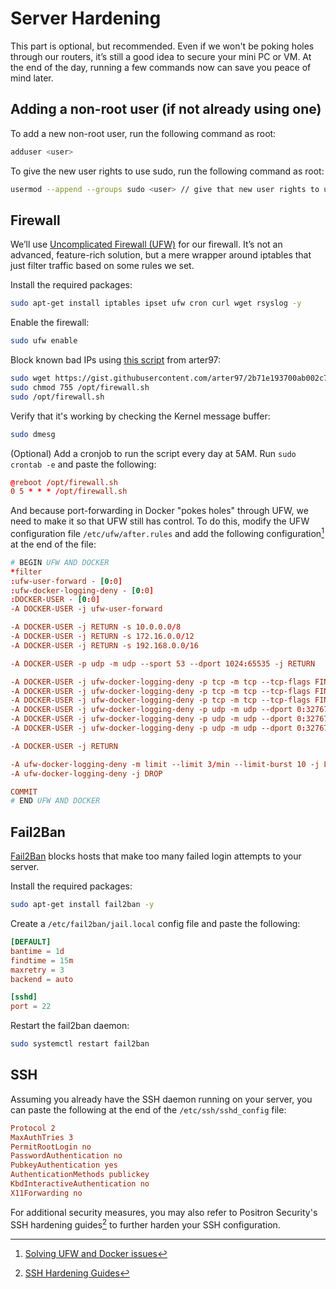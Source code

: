 # Server Hardening
This part is optional, but recommended. Even if we won't be poking holes through our routers, it’s still a good idea to secure your mini PC or VM. At the end of the day, running a few commands now can save you peace of mind later.

## Adding a non-root user (if not already using one)
To add a new non-root user, run the following command as root:
```sh
adduser <user>
```

To give the new user rights to use sudo, run the following command as root:
```sh
usermod --append --groups sudo <user> // give that new user rights to use sudo
```

## Firewall
We’ll use [Uncomplicated Firewall (UFW)](https://wiki.ubuntu.com/UncomplicatedFirewall) for our firewall. It’s not an advanced, feature-rich solution, but a mere wrapper around iptables that just filter traffic based on some rules we set.

Install the required packages:
```sh
sudo apt-get install iptables ipset ufw cron curl wget rsyslog -y
```

Enable the firewall:
```sh
sudo ufw enable
```

Block known bad IPs using [this script](https://gist.github.com/arter97/2b71e193700ab002c75d1e5a0e7da6dc) from arter97:
```sh
sudo wget https://gist.githubusercontent.com/arter97/2b71e193700ab002c75d1e5a0e7da6dc/raw/firewall.sh -O /opt/firewall.sh
sudo chmod 755 /opt/firewall.sh
sudo /opt/firewall.sh
```

Verify that it's working by checking the Kernel message buffer:
```sh
sudo dmesg
```

(Optional) Add a cronjob to run the script every day at 5AM. Run `sudo crontab -e` and paste the following:
```conf
@reboot /opt/firewall.sh
0 5 * * * /opt/firewall.sh
```

And because port-forwarding in Docker "pokes holes" through UFW, we need to make it so that UFW still has control. To do this, modify the UFW configuration file `/etc/ufw/after.rules` and add the following configuration[^1] at the end of the file:

```conf
# BEGIN UFW AND DOCKER
*filter
:ufw-user-forward - [0:0]
:ufw-docker-logging-deny - [0:0]
:DOCKER-USER - [0:0]
-A DOCKER-USER -j ufw-user-forward

-A DOCKER-USER -j RETURN -s 10.0.0.0/8
-A DOCKER-USER -j RETURN -s 172.16.0.0/12
-A DOCKER-USER -j RETURN -s 192.168.0.0/16

-A DOCKER-USER -p udp -m udp --sport 53 --dport 1024:65535 -j RETURN

-A DOCKER-USER -j ufw-docker-logging-deny -p tcp -m tcp --tcp-flags FIN,SYN,RST,ACK SYN -d 192.168.0.0/16
-A DOCKER-USER -j ufw-docker-logging-deny -p tcp -m tcp --tcp-flags FIN,SYN,RST,ACK SYN -d 10.0.0.0/8
-A DOCKER-USER -j ufw-docker-logging-deny -p tcp -m tcp --tcp-flags FIN,SYN,RST,ACK SYN -d 172.16.0.0/12
-A DOCKER-USER -j ufw-docker-logging-deny -p udp -m udp --dport 0:32767 -d 192.168.0.0/16
-A DOCKER-USER -j ufw-docker-logging-deny -p udp -m udp --dport 0:32767 -d 10.0.0.0/8
-A DOCKER-USER -j ufw-docker-logging-deny -p udp -m udp --dport 0:32767 -d 172.16.0.0/12

-A DOCKER-USER -j RETURN

-A ufw-docker-logging-deny -m limit --limit 3/min --limit-burst 10 -j LOG --log-prefix "[UFW DOCKER BLOCK] "
-A ufw-docker-logging-deny -j DROP

COMMIT
# END UFW AND DOCKER
```

## Fail2Ban
[Fail2Ban](https://github.com/fail2ban/fail2ban) blocks hosts that make too many failed login attempts to your server.

Install the required packages:
```sh
sudo apt-get install fail2ban -y
```

Create a `/etc/fail2ban/jail.local` config file and paste the following:
```conf
[DEFAULT]
bantime = 1d
findtime = 15m
maxretry = 3
backend = auto

[sshd]
port = 22
```

Restart the fail2ban daemon:
```sh
sudo systemctl restart fail2ban
```

## SSH
Assuming you already have the SSH daemon running on your server, you can paste the following at the end of the `/etc/ssh/sshd_config` file:

```conf
Protocol 2
MaxAuthTries 3
PermitRootLogin no
PasswordAuthentication no
PubkeyAuthentication yes
AuthenticationMethods publickey
KbdInteractiveAuthentication no
X11Forwarding no
```

For additional security measures, you may also refer to Positron Security's SSH hardening guides[^2] to further harden your SSH configuration.

[^1]: [Solving UFW and Docker issues](https://github.com/chaifeng/ufw-docker#solving-ufw-and-docker-issues)
[^2]: [SSH Hardening Guides](https://ssh-audit.com/hardening_guides.html)